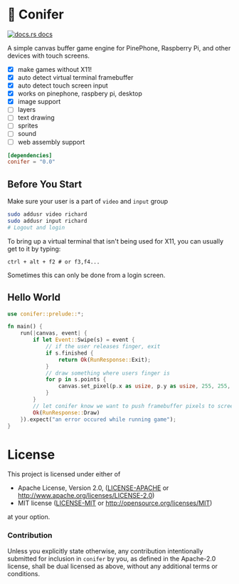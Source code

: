 # :evergreen_tree: Conifer

<a href="https://docs.rs/conifer"><img src="https://img.shields.io/badge/docs-latest-blue.svg?style=flat-square" alt="docs.rs docs" /></a>

A simple canvas buffer game engine for PinePhone, Raspberry Pi, and other devices with touch screens.

- [x] make games without X11!
- [x] auto detect virtual terminal framebuffer
- [x] auto detect touch screen input
- [x] works on pinephone, raspbery pi, desktop
- [x] image support
- [ ] layers
- [ ] text drawing
- [ ] sprites
- [ ] sound
- [ ] web assembly support

```toml
[dependencies]
conifer = "0.0"
```
## Before You Start

Make sure your user is a part of `video` and `input` group

```bash
sudo addusr video richard 
sudo addusr input richard
# Logout and login
```

To bring up a virtual terminal that isn't being used for X11, you can usually get to it by typing:

```
ctrl + alt + f2 # or f3,f4...
```

Sometimes this can only be done from a login screen.

## Hello World

```rust
use conifer::prelude::*;

fn main() {
    run(|canvas, event| {
        if let Event::Swipe(s) = event {
            // if the user releases finger, exit
            if s.finished {
                return Ok(RunResponse::Exit);
            }
            // draw something where users finger is
            for p in s.points {
                canvas.set_pixel(p.x as usize, p.y as usize, 255, 255, 255);
            }
        }
        // let conifer know we want to push framebuffer pixels to screen
        Ok(RunResponse::Draw)
    }).expect("an error occured while running game");
}
```

# License

This project is licensed under either of

 * Apache License, Version 2.0, ([LICENSE-APACHE](LICENSE-APACHE) or
   http://www.apache.org/licenses/LICENSE-2.0)
 * MIT license ([LICENSE-MIT](LICENSE-MIT) or
   http://opensource.org/licenses/MIT)

at your option.

### Contribution

Unless you explicitly state otherwise, any contribution intentionally submitted
for inclusion in `conifer` by you, as defined in the Apache-2.0 license, shall be
dual licensed as above, without any additional terms or conditions.

